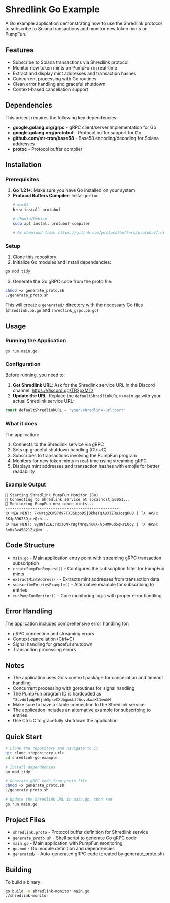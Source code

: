 # Shredlink Go Example

A Go example application demonstrating how to use the Shredlink protocol to subscribe to Solana transactions and monitor new token mints on PumpFun.

## Features

- Subscribe to Solana transactions via Shredlink protocol
- Monitor new token mints on PumpFun in real-time
- Extract and display mint addresses and transaction hashes
- Concurrent processing with Go routines
- Clean error handling and graceful shutdown
- Context-based cancellation support

## Dependencies

This project requires the following key dependencies:

- **google.golang.org/grpc** - gRPC client/server implementation for Go
- **google.golang.org/protobuf** - Protocol buffer support for Go
- **github.com/mr-tron/base58** - Base58 encoding/decoding for Solana addresses
- **protoc** - Protocol buffer compiler

## Installation

### Prerequisites

1. **Go 1.21+**: Make sure you have Go installed on your system
2. **Protocol Buffers Compiler**: Install `protoc`
   ```bash
   # macOS
   brew install protobuf
   
   # Ubuntu/Debian
   sudo apt install protobuf-compiler
   
   # Or download from: https://github.com/protocolbuffers/protobuf/releases
   ```

### Setup

1. Clone this repository
2. Initialize Go modules and install dependencies:

```bash
go mod tidy
```

3. Generate the Go gRPC code from the proto file:

```bash
chmod +x generate_proto.sh
./generate_proto.sh
```

This will create a `generated/` directory with the necessary Go files (`shredlink.pb.go` and `shredlink_grpc.pb.go`)

## Usage

### Running the Application

```bash
go run main.go
```

### Configuration

Before running, you need to:

1. **Get Shredlink URL**: Ask for the Shredlink service URL in the Discord channel: https://discord.gg/TR2pxMTz
2. **Update the URL**: Replace the `defaultShredlinkURL` in `main.go` with your actual Shredlink service URL:

```go
const defaultShredlinkURL = "your-shredlink-url:port"
```

### What it does

The application:

1. Connects to the Shredlink service via gRPC
2. Sets up graceful shutdown handling (Ctrl+C)
3. Subscribes to transactions involving the PumpFun program
4. Monitors for new token mints in real-time using streaming gRPC
5. Displays mint addresses and transaction hashes with emojis for better readability

### Example Output

```
🚀 Starting Shredlink PumpFun Monitor (Go)
🔗 Connecting to Shredlink service at localhost:50051...
👀 Monitoring PumpFun new token mints...
--------------------------------------------------
🪙 NEW MINT: 7xKXtg2CW87d97TXJSDpbD5jBkheTqA83TZRuJosgHU8 | TX HASH: 5KJp89623DjczQzh...
🪙 NEW MINT: 9yQNf21E3rRxsQNxYBgfNrqEhKvXFhpHMKGd5qRrLUo2 | TX HASH: 3mHxBv45821ZsjNm...
```

## Code Structure

- `main.go` - Main application entry point with streaming gRPC transaction subscription
- `createPumpFunRequest()` - Configures the subscription filter for PumpFun mints
- `extractMintAddress()` - Extracts mint addresses from transaction data
- `subscribeEntriesExample()` - Alternative example for subscribing to entries
- `runPumpFunMonitor()` - Core monitoring logic with proper error handling

## Error Handling

The application includes comprehensive error handling for:
- gRPC connection and streaming errors
- Context cancellation (Ctrl+C)
- Signal handling for graceful shutdown
- Transaction processing errors

## Notes

- The application uses Go's context package for cancellation and timeout handling
- Concurrent processing with goroutines for signal handling
- The PumpFun program ID is hardcoded as `TSLvdd1pWpHVjahSpsvCXUbgwsL3JAcvokwaKt1eokM`
- Make sure to have a stable connection to the Shredlink service
- The application includes an alternative example for subscribing to entries
- Use Ctrl+C to gracefully shutdown the application

## Quick Start

```bash
# Clone the repository and navigate to it
git clone <repository-url>
cd shredlink-go-example

# Install dependencies
go mod tidy

# Generate gRPC code from proto file
chmod +x generate_proto.sh
./generate_proto.sh

# Update the Shredlink URL in main.go, then run
go run main.go
```

## Project Files

- `shredlink.proto` - Protocol buffer definition for Shredlink service
- `generate_proto.sh` - Shell script to generate Go gRPC code
- `main.go` - Main application with PumpFun monitoring
- `go.mod` - Go module definition and dependencies
- `generated/` - Auto-generated gRPC code (created by generate_proto.sh)

## Building

To build a binary:

```bash
go build -o shredlink-monitor main.go
./shredlink-monitor
```
